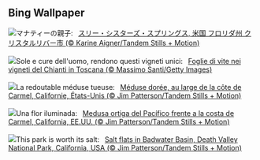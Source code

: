 ## Bing Wallpaper
![](https://www.bing.com/th?id=OHR.ManateeMama_JA-JP0142051639_UHD.jpg&w=1000)マナティーの親子:&nbsp;&ensp;[スリー・シスターズ・スプリングス, 米国 フロリダ州 クリスタルリバー市 (© Karine Aigner/Tandem Stills + Motion)](https://www.bing.com/th?id=OHR.ManateeMama_JA-JP0142051639_UHD.jpg)
<br><br/>
![](https://www.bing.com/th?id=OHR.ChiantiTuscany_IT-IT9257296555_UHD.jpg&w=1000)Sole e cure dell'uomo, rendono questi vigneti unici:&nbsp;&ensp;[Foglie di vite nei vigneti del Chianti in Toscana (© Massimo Santi/Getty Images)](https://www.bing.com/th?id=OHR.ChiantiTuscany_IT-IT9257296555_UHD.jpg)
<br><br/>
![](https://www.bing.com/th?id=OHR.SeaNettles_FR-FR1930530025_UHD.jpg&w=1000)La redoutable méduse tueuse:&nbsp;&ensp;[Méduse dorée, au large de la côte de Carmel, Californie, États-Unis (© Jim Patterson/Tandem Stills + Motion)](https://www.bing.com/th?id=OHR.SeaNettles_FR-FR1930530025_UHD.jpg)
<br><br/>
![](https://www.bing.com/th?id=OHR.SeaNettles_ES-ES4565377458_UHD.jpg&w=1000)Una flor iluminada:&nbsp;&ensp;[Medusa ortiga del Pacífico frente a la costa de Carmel, California, EE.UU. (© Jim Patterson/Tandem Stills + Motion)](https://www.bing.com/th?id=OHR.SeaNettles_ES-ES4565377458_UHD.jpg)
<br><br/>
![](https://www.bing.com/th?id=OHR.DeathValleySalt_EN-GB5385512090_UHD.jpg&w=1000)This park is worth its salt:&nbsp;&ensp;[Salt flats in Badwater Basin, Death Valley National Park, California, USA (© Jim Patterson/Tandem Stills + Motion)](https://www.bing.com/th?id=OHR.DeathValleySalt_EN-GB5385512090_UHD.jpg)
<br><br/>
